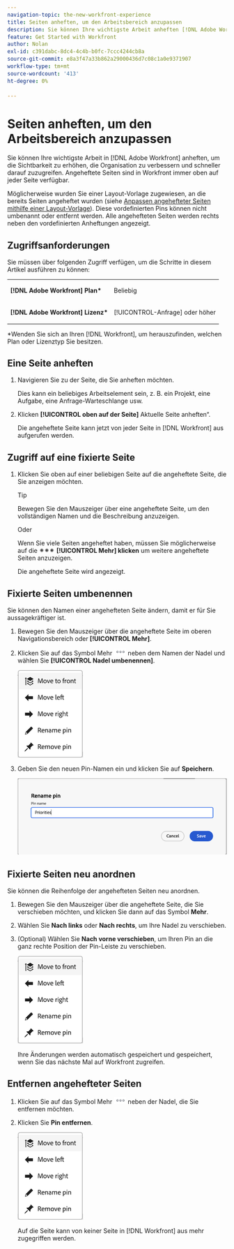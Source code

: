 ```yaml
---
navigation-topic: the-new-workfront-experience
title: Seiten anheften, um den Arbeitsbereich anzupassen
description: Sie können Ihre wichtigste Arbeit anheften [!DNL Adobe Workfront]  um die Sichtbarkeit zu erhöhen, die Organisation zu verbessern und schneller darauf zuzugreifen. Angeheftete Seiten sind in Workfront immer oben auf jeder Seite verfügbar.
feature: Get Started with Workfront
author: Nolan
exl-id: c391dabc-8dc4-4c4b-b0fc-7ccc4244cb8a
source-git-commit: e8a3f47a33b862a29000436d7c08c1a0e9371907
workflow-type: tm+mt
source-wordcount: '413'
ht-degree: 0%

---
```


# Seiten anheften, um den Arbeitsbereich anzupassen

Sie können Ihre wichtigste Arbeit in [!DNL Adobe Workfront] anheften, um die Sichtbarkeit zu erhöhen, die Organisation zu verbessern und schneller darauf zuzugreifen. Angeheftete Seiten sind in Workfront immer oben auf jeder Seite verfügbar.

Möglicherweise wurden Sie einer Layout-Vorlage zugewiesen, an die bereits Seiten angeheftet wurden (siehe [Anpassen angehefteter Seiten mithilfe einer Layout-Vorlage](../../administration-and-setup/customize-workfront/use-layout-templates/customize-pinned-pages.md)). Diese vordefinierten Pins können nicht umbenannt oder entfernt werden. Alle angehefteten Seiten werden rechts neben den vordefinierten Anheftungen angezeigt.

## Zugriffsanforderungen

Sie müssen über folgenden Zugriff verfügen, um die Schritte in diesem Artikel ausführen zu können:

<table style="table-layout:auto"> 
 <col> 
 </col> 
 <col> 
 </col> 
 <tbody> 
  <tr> 
   <td role="rowheader"><strong>[!DNL Adobe Workfront] Plan*</strong></td> 
   <td> <p>Beliebig</p> </td> 
  </tr> 
  <tr> 
   <td role="rowheader"><strong>[!DNL Adobe Workfront] Lizenz*</strong></td> 
   <td> <p>[!UICONTROL-Anfrage] oder höher</p> </td> 
  </tr> 
 </tbody> 
</table>

&#42;Wenden Sie sich an Ihren [!DNL Workfront], um herauszufinden, welchen Plan oder Lizenztyp Sie besitzen.

## Eine Seite anheften

1. Navigieren Sie zu der Seite, die Sie anheften möchten.

   Dies kann ein beliebiges Arbeitselement sein, z. B. ein Projekt, eine Aufgabe, eine Anfrage-Warteschlange usw.

1. Klicken **[!UICONTROL oben auf der Seite]** Aktuelle Seite anheften“.

   Die angeheftete Seite kann jetzt von jeder Seite in [!DNL Workfront] aus aufgerufen werden.

## Zugriff auf eine fixierte Seite

1. Klicken Sie oben auf einer beliebigen Seite auf die angeheftete Seite, die Sie anzeigen möchten.

   >[!TIP]
   >
   >Bewegen Sie den Mauszeiger über eine angeheftete Seite, um den vollständigen Namen und die Beschreibung anzuzeigen.

   Oder

   Wenn Sie viele Seiten angeheftet haben, müssen Sie möglicherweise auf die ![](assets/more-icon-spectrum.png) **[!UICONTROL Mehr] klicken** um weitere angeheftete Seiten anzuzeigen.

   Die angeheftete Seite wird angezeigt.

## Fixierte Seiten umbenennen

Sie können den Namen einer angehefteten Seite ändern, damit er für Sie aussagekräftiger ist.

1. Bewegen Sie den Mauszeiger über die angeheftete Seite im oberen Navigationsbereich oder **[!UICONTROL Mehr]**.
1. Klicken Sie auf das Symbol Mehr ![](assets/more-icon.png) neben dem Namen der Nadel und wählen Sie **[!UICONTROL Nadel umbenennen]**.

   ![Pin umbenennen](assets/pin-menu.png)

1. Geben Sie den neuen Pin-Namen ein und klicken Sie auf **Speichern**.

   ![Klicken Sie auf das Häkchen, um die Nadel umzubenennen](assets/new-pin-name.png)


## Fixierte Seiten neu anordnen

Sie können die Reihenfolge der angehefteten Seiten neu anordnen.

1. Bewegen Sie den Mauszeiger über die angeheftete Seite, die Sie verschieben möchten, und klicken Sie dann auf das Symbol **Mehr**.
1. Wählen Sie **Nach links** oder **Nach rechts**, um Ihre Nadel zu verschieben.
1. (Optional) Wählen Sie **Nach vorne verschieben**, um Ihren Pin an die ganz rechte Position der Pin-Leiste zu verschieben.

   ![Pins verschieben](assets/pin-menu.png)

   Ihre Änderungen werden automatisch gespeichert und gespeichert, wenn Sie das nächste Mal auf Workfront zugreifen.

## Entfernen angehefteter Seiten

1. Klicken Sie auf das Symbol Mehr ![](assets/more-icon.png) neben der Nadel, die Sie entfernen möchten.
1. Klicken Sie **Pin entfernen**.

   ![Pin entfernen](assets/pin-menu.png)

   Auf die Seite kann von keiner Seite in [!DNL Workfront] aus mehr zugegriffen werden.
